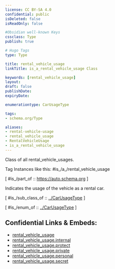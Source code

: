 ```yaml
---
license: CC BY-SA 4.0
confidential: public
isDeleted: false
isReadOnly: false

#Obsidian well-known Keys
cssclass: Type
publish: true

# Hugo Tags
type: Type

title: rental_vehicle_usage
linkTitle: is_a_rental_vehicle_usage Class

keywords: [rental_vehicle_usage]
layout: 
draft: false
publishDate:
expiryDate: 

enumerationtype: CarUsageType

tags:
- schema.org/Type

aliases:
- rental-vehicle-usage
- rental_vehicle_usage
- RentalVehicleUsage
- is_a_rental_vehicle_usage
---
```


Class of all rental_vehicle_usages.

Tag Instances like this: 
#is_/a_/rental_vehicle_usage

[ #is_/part_of :: https://auto.schema.org ]

Indicates the usage of the vehicle as a rental car.

[ #is_/sub_class_of :: [../CarUsageType](../CarUsageType) ]

[ #is_/enum_of :: [../CarUsageType](../CarUsageType) ]



## Confidential Links & Embeds: 
- [rental_vehicle_usage](../../../../../../../_public/schema.org/Type/is_a_/intangible/enumeration/car_usage_type/rental_vehicle_usage.md) 
- [rental_vehicle_usage.internal](../../../../../../../_internal/schema.org/Type/is_a_/intangible/enumeration/car_usage_type/rental_vehicle_usage.internal.md) 
- [rental_vehicle_usage.protect](../../../../../../../_protect/schema.org/Type/is_a_/intangible/enumeration/car_usage_type/rental_vehicle_usage.protect.md) 
- [rental_vehicle_usage.private](../../../../../../../_private/schema.org/Type/is_a_/intangible/enumeration/car_usage_type/rental_vehicle_usage.private.md) 
- [rental_vehicle_usage.personal](../../../../../../../_personal/schema.org/Type/is_a_/intangible/enumeration/car_usage_type/rental_vehicle_usage.personal.md) 
- [rental_vehicle_usage.secret](../../../../../../../_secret/schema.org/Type/is_a_/intangible/enumeration/car_usage_type/rental_vehicle_usage.secret.md) 

